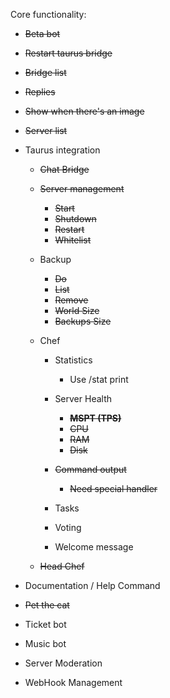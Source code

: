 Core functionality:
- ~~Beta bot~~

- ~~Restart taurus bridge~~
- ~~Bridge list~~
- ~~Replies~~
- ~~Show when there's an image~~
- ~~Server list~~

- Taurus integration
  - ~~Chat Bridge~~
  - ~~Server management~~
    - ~~Start~~
    - ~~Shutdown~~
    - ~~Restart~~
    - ~~Whitelist~~

  - Backup
    - ~~Do~~
    - ~~List~~
    - ~~Remove~~
    - ~~World Size~~
    - ~~Backups Size~~

  - Chef
    - Statistics
      - Use /stat print

    - Server Health
      - ~~**MSPT (TPS)**~~
      - ~~CPU~~
      - ~~RAM~~
      - ~~Disk~~

    - ~~Command output~~
      - ~~Need special handler~~

    - Tasks
    - Voting
    - Welcome message
  - ~~Head Chef~~

- Documentation / Help Command
- ~~Pet the cat~~

- Ticket bot

- Music bot
- Server Moderation
- WebHook Management
